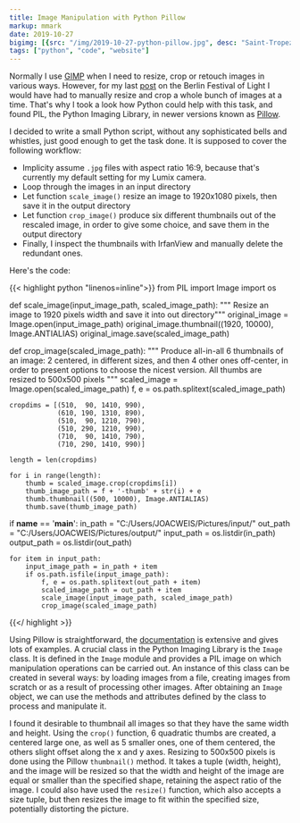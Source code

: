 ```yaml
---
title: Image Manipulation with Python Pillow
markup: mmark
date: 2019-10-27
bigimg: [{src: "/img/2019-10-27-python-pillow.jpg", desc: "Saint-Tropez (July 2018)"}]
tags: ["python", "code", "website"]
---
```


Normally I use [GIMP](https://www.gimp.org/) when I need to resize, crop or retouch images in various ways. However, for my last [post](/post/2019-10-19-first-post/) on the Berlin Festival of Light I would have had to manually resize and crop a whole bunch of images at a time. That's why I took a look how Python could help with this task, and found PIL, the Python Imaging Library, in newer versions known as [Pillow](https://python-pillow.org/).

<!--more-->

I decided to write a small Python script, without any sophisticated bells and whistles, just good enough to get the task done. It is supposed to cover the following workflow:
* Implicity assume `.jpg` files with aspect ratio 16:9, because that's currently my default setting for my Lumix camera.
* Loop through the images in an input directory
* Let function `scale_image()` resize an image to 1920x1080 pixels, then save it in the output directory
* Let function `crop_image()` produce six different thumbnails out of the rescaled image, in order to give some choice, and save them in the output directory
* Finally, I inspect the thumbnails with IrfanView and manually delete the redundant ones.

Here's the code:


{{< highlight python "linenos=inline">}}
from PIL import Image
import os
 
def scale_image(input_image_path, scaled_image_path): 
    """ Resize an image to 1920 pixels width and save it into out directory"""
    original_image = Image.open(input_image_path) 
    original_image.thumbnail((1920, 10000), Image.ANTIALIAS)
    original_image.save(scaled_image_path)
 

def crop_image(scaled_image_path):
    """ 
    Produce all-in-all 6 thumbnails of an image: 2 centered, in different sizes, 
    and then 4 other ones off-center, in order to present options to choose the 
    nicest version. All thumbs are resized to 500x500 pixels
    """
    scaled_image = Image.open(scaled_image_path)
    f, e = os.path.splitext(scaled_image_path)
    
    cropdims = [(510,  90, 1410, 990),
                (610, 190, 1310, 890),
                (510,  90, 1210, 790),
                (510, 290, 1210, 990),
                (710,  90, 1410, 790),
                (710, 290, 1410, 990)]
    
    length = len(cropdims)

    for i in range(length):    
        thumb = scaled_image.crop(cropdims[i])
        thumb_image_path = f + '-thumb' + str(i) + e
        thumb.thumbnail((500, 10000), Image.ANTIALIAS)
        thumb.save(thumb_image_path)
 

if __name__ == '__main__':
    in_path = "C:/Users/JOACWEIS/Pictures/input/" 
    out_path = "C:/Users/JOACWEIS/Pictures/output/" 
    input_path = os.listdir(in_path)
    output_path = os.listdir(out_path)
    
    for item in input_path:
        input_image_path = in_path + item
        if os.path.isfile(input_image_path):
            f, e = os.path.splitext(out_path + item)
            scaled_image_path = out_path + item
            scale_image(input_image_path, scaled_image_path)
            crop_image(scaled_image_path)
{{</ highlight >}}


Using Pillow is straightforward, the [documentation](https://pillow.readthedocs.io/en/stable/) is  extensive and gives lots of examples. A crucial class in the Python Imaging Library is the `Image` class. It is defined in the `Image` module and provides a PIL image on which manipulation operations can be carried out. An instance of this class can be created in several ways: by loading images from a file, creating images from scratch or as a result of processing other images. After obtaining an `Image` object, we can use the methods and attributes defined by the class to process and manipulate it.

I found it desirable to thumbnail all images so that they have the same width and height. Using the `crop()` function, 6 quadratic thumbs are created, a centered large one, as well as 5 smaller ones, one of them centered, the others slight offset along the x and y axes. Resizing to 500x500 pixels is done using the Pillow  `thumbnail()` method. It takes a tuple (width,  height), and the image will be resized so that the width and height of the image are equal or smaller than the specified shape, retaining the aspect ratio of the image. I could also have used the `resize()` function, which also accepts a size tuple, but then resizes the image to fit within the specified size, potentially distorting the picture.
